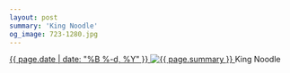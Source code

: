 ```yaml
---
layout: post
summary: 'King Noodle'
og_image: 723-1280.jpg
---
```


<p>
 <time>
  <a href="/723">
   {{ page.date | date: "%B %-d, %Y" }}
  </a>
 </time>
 <a href="/723">
  <img alt="{{ page.summary }}" data-taken="2/25/2018" sizes="(min-width: 700px) 50vw, calc(100vw - 2rem)" src="{{ site.assets_url }}/723-640.jpg" srcset="{{ site.assets_url }}/723-320.jpg 320w, {{ site.assets_url }}/723-640.jpg 640w, {{ site.assets_url }}/723-960.jpg 960w, {{ site.assets_url }}/723-1280.jpg 1280w"/>
 </a>
 <span>
  King Noodle
 </span>
</p>
